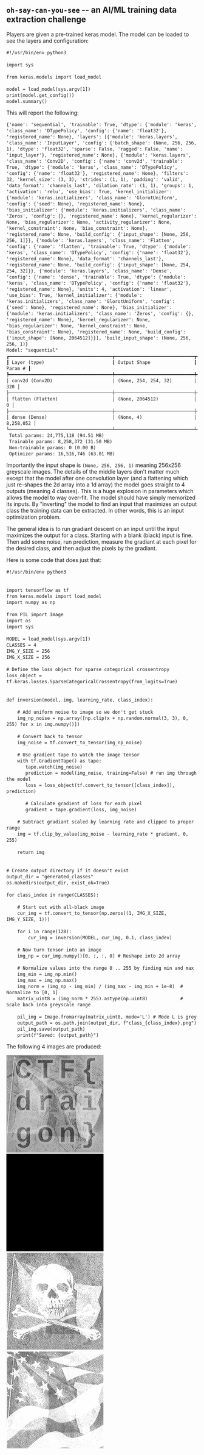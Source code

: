 ## `oh-say-can-you-see` -- an AI/ML training data extraction challenge


Players are given a pre-trained keras model. The model can be loaded to see the layers and configuration:

    #!/usr/bin/env python3
    
    import sys
    
    from keras.models import load_model
    
    model = load_model(sys.argv[1])
    print(model.get_config())
    model.summary()

This will report the following:

    {'name': 'sequential', 'trainable': True, 'dtype': {'module': 'keras', 'class_name': 'DTypePolicy', 'config': {'name': 'float32'}, 'registered_name': None}, 'layers': [{'module': 'keras.layers', 'class_name': 'InputLayer', 'config': {'batch_shape': (None, 256, 256, 1), 'dtype': 'float32', 'sparse': False, 'ragged': False, 'name': 'input_layer'}, 'registered_name': None}, {'module': 'keras.layers', 'class_name': 'Conv2D', 'config': {'name': 'conv2d', 'trainable': True, 'dtype': {'module': 'keras', 'class_name': 'DTypePolicy', 'config': {'name': 'float32'}, 'registered_name': None}, 'filters': 32, 'kernel_size': (3, 3), 'strides': (1, 1), 'padding': 'valid', 'data_format': 'channels_last', 'dilation_rate': (1, 1), 'groups': 1, 'activation': 'relu', 'use_bias': True, 'kernel_initializer': {'module': 'keras.initializers', 'class_name': 'GlorotUniform', 'config': {'seed': None}, 'registered_name': None}, 'bias_initializer': {'module': 'keras.initializers', 'class_name': 'Zeros', 'config': {}, 'registered_name': None}, 'kernel_regularizer': None, 'bias_regularizer': None, 'activity_regularizer': None, 'kernel_constraint': None, 'bias_constraint': None}, 'registered_name': None, 'build_config': {'input_shape': [None, 256, 256, 1]}}, {'module': 'keras.layers', 'class_name': 'Flatten', 'config': {'name': 'flatten', 'trainable': True, 'dtype': {'module': 'keras', 'class_name': 'DTypePolicy', 'config': {'name': 'float32'}, 'registered_name': None}, 'data_format': 'channels_last'}, 'registered_name': None, 'build_config': {'input_shape': [None, 254, 254, 32]}}, {'module': 'keras.layers', 'class_name': 'Dense', 'config': {'name': 'dense', 'trainable': True, 'dtype': {'module': 'keras', 'class_name': 'DTypePolicy', 'config': {'name': 'float32'}, 'registered_name': None}, 'units': 4, 'activation': 'linear', 'use_bias': True, 'kernel_initializer': {'module': 'keras.initializers', 'class_name': 'GlorotUniform', 'config': {'seed': None}, 'registered_name': None}, 'bias_initializer': {'module': 'keras.initializers', 'class_name': 'Zeros', 'config': {}, 'registered_name': None}, 'kernel_regularizer': None, 'bias_regularizer': None, 'kernel_constraint': None, 'bias_constraint': None}, 'registered_name': None, 'build_config': {'input_shape': [None, 2064512]}}], 'build_input_shape': (None, 256, 256, 1)}
    Model: "sequential"
    ┏━━━━━━━━━━━━━━━━━━━━━━━━━━━━━━━━━━━━━━┳━━━━━━━━━━━━━━━━━━━━━━━━━━━━━┳━━━━━━━━━━━━━━━━━┓
    ┃ Layer (type)                         ┃ Output Shape                ┃         Param # ┃
    ┡━━━━━━━━━━━━━━━━━━━━━━━━━━━━━━━━━━━━━━╇━━━━━━━━━━━━━━━━━━━━━━━━━━━━━╇━━━━━━━━━━━━━━━━━┩
    │ conv2d (Conv2D)                      │ (None, 254, 254, 32)        │             320 │
    ├──────────────────────────────────────┼─────────────────────────────┼─────────────────┤
    │ flatten (Flatten)                    │ (None, 2064512)             │               0 │
    ├──────────────────────────────────────┼─────────────────────────────┼─────────────────┤
    │ dense (Dense)                        │ (None, 4)                   │       8,258,052 │
    └──────────────────────────────────────┴─────────────────────────────┴─────────────────┘
     Total params: 24,775,118 (94.51 MB)
     Trainable params: 8,258,372 (31.50 MB)
     Non-trainable params: 0 (0.00 B)
     Optimizer params: 16,516,746 (63.01 MB)

Importantly the input shape is `(None, 256, 256, 1)` meaning 256x256 greyscale images. The details of the middle layers don't matter much except that the model after one convolution layer (and a flattening which just re-shapes the 2d array into a 1d array) the model goes straight to 4 outputs (meaning 4 classes). This is a huge explosion in parameters which allows the model to way over-fit. The model should have simply memorized its inputs. By "inverting" the model to find an input that maximizes an output class the training data can be extracted. In other words, this is an input optimization problem.

The general idea is to run gradiant descent on an input until the input maximizes the output for a class. Starting with a blank (black) input is fine. Then add some noise, run prediction, measure the gradiant at each pixel for the desired class, and then adjust the pixels by the gradiant.

Here is some code that does just that:

    #!/usr/bin/env python3
    
    
    import tensorflow as tf
    from keras.models import load_model
    import numpy as np
    
    from PIL import Image
    import os
    import sys
    
    MODEL = load_model(sys.argv[1])
    CLASSES = 4
    IMG_Y_SIZE = 256
    IMG_X_SIZE = 256
    
    # Define the loss object for sparse categorical crossentropy
    loss_object = tf.keras.losses.SparseCategoricalCrossentropy(from_logits=True)
    
    
    def inversion(model, img, learning_rate, class_index):
    
        # Add uniform noise to image so we don't get stuck
        img_np_noise = np.array([np.clip(x + np.random.normal(3, 3), 0, 255) for x in img.numpy()])
    
        # Convert back to tensor
        img_noise = tf.convert_to_tensor(img_np_noise)
    
        # Use gradient tape to watch the image tensor
        with tf.GradientTape() as tape:
           tape.watch(img_noise)
           prediction = model(img_noise, training=False) # run img through the model
           loss = loss_object(tf.convert_to_tensor([class_index]), prediction)
    
           # Calculate gradient of loss for each pixel
           gradient = tape.gradient(loss, img_noise)
    
        # Subtract gradiant scaled by learning rate and clipped to proper range
        img = tf.clip_by_value(img_noise - learning_rate * gradient, 0, 255)
    
        return img
    
    
    # Create output directory if it doesn't exist
    output_dir = "generated_classes"
    os.makedirs(output_dir, exist_ok=True)
    
    for class_index in range(CLASSES):
    
        # Start out with all-black image
        cur_img = tf.convert_to_tensor(np.zeros((1, IMG_X_SIZE, IMG_Y_SIZE, 1)))
    
        for i in range(128):
            cur_img = inversion(MODEL, cur_img, 0.1, class_index)
    
        # Now turn tensor into an image
        img_np = cur_img.numpy()[0, :, :, 0] # Reshape into 2d array
    
        # Normalize values into the range 0 .. 255 by finding min and max
        img_min = img_np.min()
        img_max = img_np.max()
        img_norm = (img_np - img_min) / (img_max - img_min + 1e-8)  # Normalize to [0, 1]
        matrix_uint8 = (img_norm * 255).astype(np.uint8)            # Scale back into greyscale range
    
        pil_img = Image.fromarray(matrix_uint8, mode='L') # Mode L is grey
        output_path = os.path.join(output_dir, f"class_{class_index}.png")
        pil_img.save(output_path)
        print(f"Saved: {output_path}")


The following 4 images are produced:

![class 0](generated_classes/class_0.png) ![class 1](generated_classes/class_1.png) ![class 2](generated_classes/class_2.png) ![class 3](generated_classes/class_3.png)

